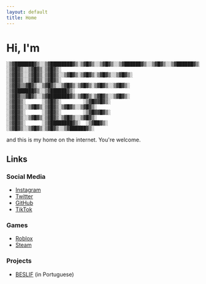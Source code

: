 ```yaml
---
layout: default
title: Home
---
```

# Hi, I'm


    ░▒▓███████▓▒░░▒▓████████▓▒░▒▓█▓▒░░▒▓█▓▒░░▒▓██████▓▒░░▒▓█▓▒░░▒▓██████▓▒░  
    ░▒▓█▓▒░░▒▓█▓▒░▒▓█▓▒░      ░▒▓█▓▒░░▒▓█▓▒░▒▓█▓▒░░▒▓█▓▒░▒▓█▓▒░▒▓█▓▒░░▒▓█▓▒░ 
    ░▒▓█▓▒░░▒▓█▓▒░▒▓█▓▒░       ░▒▓█▓▒▒▓█▓▒░░▒▓█▓▒░░▒▓█▓▒░▒▓█▓▒░▒▓█▓▒░░▒▓█▓▒░ 
    ░▒▓███████▓▒░░▒▓██████▓▒░  ░▒▓█▓▒▒▓█▓▒░░▒▓████████▓▒░▒▓█▓▒░▒▓█▓▒░░▒▓█▓▒░ 
    ░▒▓█▓▒░      ░▒▓█▓▒░        ░▒▓█▓▓█▓▒░ ░▒▓█▓▒░░▒▓█▓▒░▒▓█▓▒░▒▓█▓▒░░▒▓█▓▒░ 
    ░▒▓█▓▒░      ░▒▓█▓▒░        ░▒▓█▓▓█▓▒░ ░▒▓█▓▒░░▒▓█▓▒░▒▓█▓▒░▒▓█▓▒░░▒▓█▓▒░ 
    ░▒▓█▓▒░      ░▒▓████████▓▒░  ░▒▓██▓▒░  ░▒▓█▓▒░░▒▓█▓▒░▒▓█▓▒░░▒▓██████▓▒░   
    
and this is my home on the internet. You're welcome.

## Links
### Social Media
- [Instagram](https://www.instagram.com/plwpev)
- [Twitter](https://x.com/pevaio)
- [GitHub](https://github.com/pevaio)
- [TikTok](https://www.tiktok.com/@pevaio)
### Games
- [Roblox](https://www.roblox.com/users/1150965481)
- [Steam](https://steamcommunity.com/id/pollliw)
### Projects
- [BESLIF](https://beslif.github.io) (in Portuguese)
